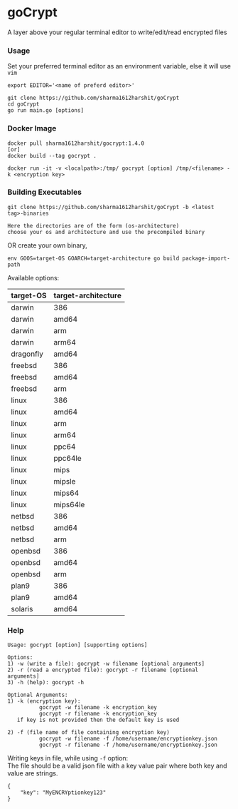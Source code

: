 # goCrypt
A layer above your regular terminal editor to write/edit/read encrypted files

### Usage
Set your preferred terminal editor as an environment variable, else it will use `vim`
```shell script
export EDITOR='<name of preferd editor>'
```
```shell script
git clone https://github.com/sharma1612harshit/goCrypt
cd goCrypt
go run main.go [options]
```

### Docker Image
```shell script
docker pull sharma1612harshit/gocrypt:1.4.0
[or]
docker build --tag gocrypt .

docker run -it -v <localpath>:/tmp/ gocrypt [option] /tmp/<filename> -k <encryption key>
```

### Building Executables
```shell script
git clone https://github.com/sharma1612harshit/goCrypt -b <latest tag>-binaries

Here the directories are of the form (os-architecture)
choose your os and architecture and use the precompiled binary
```

OR create your own binary,

```shell script
env GOOS=target-OS GOARCH=target-architecture go build package-import-path
```
Available options:

| target-OS     | target-architecture |
| ------------- | ------------------- |
| darwin	    | 386                 |
| darwin	    | amd64               |
| darwin	    | arm                 |
| darwin	    | arm64               |
| dragonfly	    | amd64               |
| freebsd	    | 386                 |
| freebsd	    | amd64               |
| freebsd	    | arm                 |
| linux	        | 386                 |
| linux	        | amd64               |
| linux	        | arm                 |
| linux	        | arm64               |
| linux	        | ppc64               |
| linux	        | ppc64le             |
| linux	        | mips                |
| linux	        | mipsle              |
| linux	        | mips64              |
| linux	        | mips64le            |
| netbsd	    | 386                 |
| netbsd	    | amd64               |
| netbsd	    | arm                 |
| openbsd	    | 386                 |
| openbsd	    | amd64               |
| openbsd	    | arm                 |
| plan9	        | 386                 |
| plan9	        | amd64               |
| solaris	    | amd64               |

### Help
```shell script
Usage: gocrypt [option] [supporting options]

Options:
1) -w (write a file): gocrypt -w filename [optional arguments]
2) -r (read a encrypted file): gocrypt -r filename [optional arguments]
3) -h (help): gocrypt -h

Optional Arguments:
1) -k (encryption key): 
          gocrypt -w filename -k encryption_key
          gocrypt -r filename -k encryption_key
   if key is not provided then the default key is used

2) -f (file name of file containing encryption key)
          gocrypt -w filename -f /home/username/encryptionkey.json
          gocrypt -r filename -f /home/username/encryptionkey.json
```

Writing keys in file, while using `-f` option: <br />
The file should be a valid json file with a key value pair where both key and value are strings.

```shell script
{
    "key": "MyENCRYptionkey123"
}
```
